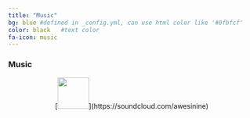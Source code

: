 ```yaml
---
title: "Music"
bg: blue #defined in _config.yml, can use html color like '#0fbfcf'
color: black   #text color
fa-icon: music
---
```


### Music
<p align="center">
[<img src="http://icons.iconarchive.com/icons/uiconstock/socialmedia/512/Soundcloud-icon.png" height="64" width="64">](https://soundcloud.com/awesinine)

</p>
